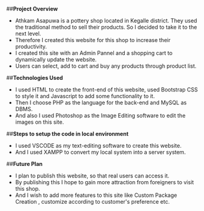 ##**Project Overview**

* Athkam Asapuwa is a pottery shop located in Kegalle district. They used the traditional method to sell their products. So I decided to take it to the next level.
* Therefore I created this website for this shop to increase their productivity. 
* I created this site with an Admin Pannel and a shopping cart to dynamically update the website.
* Users can select, add to cart and buy any products through product list.


##**Technologies Used**

* I used HTML to create the front-end of this website, used Bootstrap CSS to style it and Javascript to add some functionality to it.
* Then I choose PHP as the language for the back-end and MySQL as DBMS.
* And also I used Photoshop as the Image Editing software to edit the images on this site.

##**Steps to setup the code in local environment** 

* I used VSCODE as my text-editing software to create this website.
* And I used XAMPP to convert my local system into a server system.

##**Future Plan**

* I plan to publish this website, so that real users can access it. 
* By publishing this I hope to gain more attraction from foreigners to visit this shop.
* And I wish to add more features to this site like Custom Package Creation , customize according to customer's preference etc.
